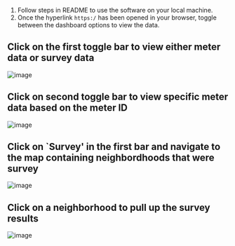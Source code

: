 1. Follow steps in README to use the software on your local machine.
2. Once the hyperlink `https:/` has been opened in your browser, toggle between the dashboard options to view the data.

## Click on the first toggle bar to view either meter data or survey data
![image](https://github.com/CSE583-Electric-Cooking/e-cook/assets/144302124/6d3b8a37-5265-435d-8dac-7affd06d25b9)  


## Click on second toggle bar to view specific meter data based on the meter ID
![image](https://github.com/CSE583-Electric-Cooking/e-cook/assets/144302124/d94f6d44-514a-43db-8b27-b041d59b91c9)  


## Click on `Survey' in the first bar and navigate to the map containing neighbordhoods that were survey
![image](https://github.com/CSE583-Electric-Cooking/e-cook/assets/144302124/9139f32a-3f51-4222-a1ac-8958c8d36add)  


## Click on a neighborhood to pull up the survey results
![image](https://github.com/CSE583-Electric-Cooking/e-cook/assets/144302124/847b4ab4-f6ac-4099-9f4d-7843a84f6ded)
